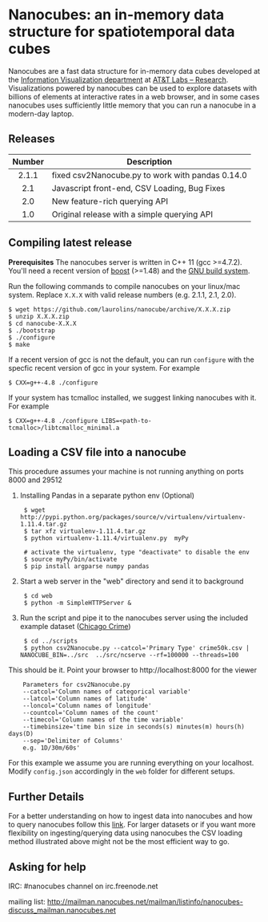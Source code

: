 # Nanocubes: an in-memory data structure for spatiotemporal data cubes

Nanocubes are a fast data structure for in-memory data cubes developed
at the
[Information Visualization department](http://www.research.att.com/infovis)
at [AT&T Labs – Research](http://www.research.att.com). Visualizations
powered by nanocubes can be used to explore datasets with billions of
elements at interactive rates in a web browser, and in some cases nanocubes
uses sufficiently little memory that you can run a nanocube in a
modern-day laptop.

## Releases

| Number | Description |
|:------:|-------------|
| 2.1.1 | fixed csv2Nanocube.py to work with pandas 0.14.0 |
| 2.1 | Javascript front-end, CSV Loading, Bug Fixes  |
| 2.0 | New feature-rich querying API                  |
| 1.0 | Original release with a simple querying API   |

## Compiling latest release

**Prerequisites** The nanocubes server is written in C++ 11 (gcc >=4.7.2). You'll need a
recent version of [boost](http://www.boost.org) (>=1.48) and the
[GNU build system](http://www.gnu.org/software/autoconf/).

Run the following commands to compile nanocubes on your linux/mac system. Replace `X.X.X`
with valid release numbers (e.g. 2.1.1, 2.1, 2.0).

    $ wget https://github.com/laurolins/nanocube/archive/X.X.X.zip
    $ unzip X.X.X.zip
    $ cd nanocube-X.X.X
    $ ./bootstrap
    $ ./configure
    $ make

If a recent version of gcc is not the default, you can run `configure`
with the specfic recent version of gcc in your system. For example

    $ CXX=g++-4.8 ./configure

If your system has tcmalloc installed, we suggest linking nanocubes with it.
For example

    $ CXX=g++-4.8 ./configure LIBS=<path-to-tcmalloc>/libtcmalloc_minimal.a

## Loading a CSV file into a nanocube

This procedure assumes your machine is not running anything on ports
8000 and 29512

1. Installing Pandas in a separate python env (Optional)

        $ wget http://pypi.python.org/packages/source/v/virtualenv/virtualenv-1.11.4.tar.gz
        $ tar xfz virtualenv-1.11.4.tar.gz
        $ python virtualenv-1.11.4/virtualenv.py  myPy
        
        # activate the virtualenv, type "deactivate" to disable the env
        $ source myPy/bin/activate
        $ pip install argparse numpy pandas

2. Start a web server in the "web" directory and send it to background

        $ cd web
        $ python -m SimpleHTTPServer &

3. Run the script and pipe it to the nanocubes server using the
   included example dataset
   ([Chicago Crime](https://data.cityofchicago.org/Public-Safety/Crimes-2001-to-present/ijzp-q8t2))

        $ cd ../scripts
        $ python csv2Nanocube.py --catcol='Primary Type' crime50k.csv | NANOCUBE_BIN=../src  ../src/ncserve --rf=100000 --threads=100

This should be it. Point your browser to http://localhost:8000 for the
viewer

        Parameters for csv2Nanocube.py
        --catcol='Column names of categorical variable'
        --latcol='Column names of latitude'
        --loncol='Column names of longitude'
        --countcol='Column names of the count'
        --timecol='Column names of the time variable'
        --timebinsize='time bin size in seconds(s) minutes(m) hours(h) days(D)
        --sep='Delimiter of Columns'
        e.g. 1D/30m/60s'

For this example we assume you are running everything on your
localhost. Modify `config.json` accordingly in the `web` folder for
different setups.

## Further Details

For a better understanding on how to ingest data into nanocubes and
how to query nanocubes follow this
[link](https://github.com/laurolins/nanocube/wiki). For larger
datasets or if you want more flexibility on ingesting/querying data
using nanocubes the CSV loading method illustrated above might not be
the most efficient way to go.

## Asking for help

IRC: #nanocubes channel on irc.freenode.net

mailing list: http://mailman.nanocubes.net/mailman/listinfo/nanocubes-discuss_mailman.nanocubes.net

